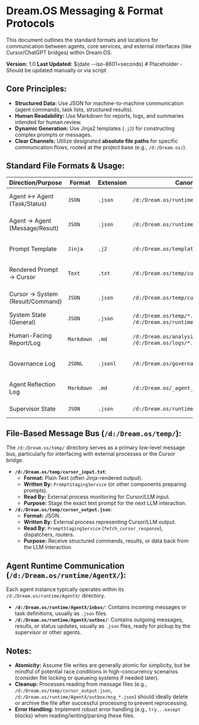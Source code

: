 # Dream.OS Messaging & Format Protocols

This document outlines the standard formats and locations for communication between agents, core services, and external interfaces (like Cursor/ChatGPT bridges) within Dream.OS.

**Version:** 1.0
**Last Updated:** $(date --iso-8601=seconds) # Placeholder - Should be updated manually or via script

## Core Principles:

- **Structured Data:** Use JSON for machine-to-machine communication (agent commands, task lists, structured results).
- **Human Readability:** Use Markdown for reports, logs, and summaries intended for human review.
- **Dynamic Generation:** Use Jinja2 templates (`.j2`) for constructing complex prompts or messages.
- **Clear Channels:** Utilize designated **absolute file paths** for specific communication flows, rooted at the project base (e.g., `/d:/Dream.os/`).

## Standard File Formats & Usage:

| Direction/Purpose                  | Format   | Extension | Canonical Path Pattern                               | Reason                                                  |
|-----------------------------------|----------|-----------|----------------------------------------------------|---------------------------------------------------------|
| Agent ↔ Agent (Task/Status)     | `JSON`   | `.json`   | `/d:/Dream.os/runtime/AgentX/inbox/task_*.json`    | Machine-readable task/command structure                 |
| Agent → Agent (Message/Result)    | `JSON`   | `.json`   | `/d:/Dream.os/runtime/AgentX/outbox/msg_*.json`    | Structured output/status updates                        |
| Prompt Template                   | `Jinja`  | `.j2`     | `/d:/Dream.os/templates/*.j2`                      | Allows structured + dynamic prompt templating           |
| Rendered Prompt → Cursor          | `Text`   | `.txt`    | `/d:/Dream.os/temp/cursor_input.txt`               | Final rendered text ready for processing by Cursor/LLM |
| Cursor → System (Result/Command) | `JSON`   | `.json`   | `/d:/Dream.os/temp/cursor_output.json`             | Enables structured feedback/commands from Cursor bridge |
| System State (General)            | `JSON`   | `.json`   | `/d:/Dream.os/temp/*.json` or `/d:/Dream.os/runtime/AgentX/*.json` | General state persistence                         |
| Human-Facing Report/Log           | `Markdown`| `.md`     | `/d:/Dream.os/analysis/*.md` or `/d:/Dream.os/logs/*.md` | Human-readable summaries, proposals, decisions          |
| Governance Log                    | `JSONL`  | `.jsonl`  | `/d:/Dream.os/governance_memory.jsonl`             | Append-only log of significant system events          |
| Agent Reflection Log              | `Markdown`| `.md`     | `/d:/Dream.os/_agent_coordination/*/reflection/*.md` | Human-readable agent self-reflection logs             |
| Supervisor State                  | `JSON`   | `.json`   | `/d:/Dream.os/runtime/supervisor_state.json`       | Persistent state for the Supervisor                   |

## File-Based Message Bus (`/d:/Dream.os/temp/`):

The `/d:/Dream.os/temp/` directory serves as a primary low-level message bus, particularly for interfacing with external processes or the Cursor bridge.

- **`/d:/Dream.os/temp/cursor_input.txt`**: 
    - **Format:** Plain Text (often Jinja-rendered output).
    - **Written By:** `PromptStagingService` (or other components preparing prompts).
    - **Read By:** External process monitoring for Cursor/LLM input.
    - **Purpose:** Stage the exact text prompt for the next LLM interaction.
- **`/d:/Dream.os/temp/cursor_output.json`**: 
    - **Format:** JSON.
    - **Written By:** External process representing Cursor/LLM output.
    - **Read By:** `PromptStagingService` (`fetch_cursor_response`), dispatchers, routers.
    - **Purpose:** Receive structured commands, results, or data back from the LLM interaction.

## Agent Runtime Communication (`/d:/Dream.os/runtime/AgentX/`):

Each agent instance typically operates within its `/d:/Dream.os/runtime/AgentX/` directory.

- **`/d:/Dream.os/runtime/AgentX/inbox/`**: Contains incoming messages or task definitions, usually as `.json` files.
- **`/d:/Dream.os/runtime/AgentX/outbox/`**: Contains outgoing messages, results, or status updates, usually as `.json` files, ready for pickup by the supervisor or other agents.

## Notes:

- **Atomicity:** Assume file writes are generally atomic for simplicity, but be mindful of potential race conditions in high-concurrency scenarios (consider file locking or queueing systems if needed later).
- **Cleanup:** Processes reading from message files (e.g., `/d:/Dream.os/temp/cursor_output.json`, `/d:/Dream.os/runtime/AgentX/outbox/msg_*.json`) should ideally delete or archive the file after successful processing to prevent reprocessing.
- **Error Handling:** Implement robust error handling (e.g., `try...except` blocks) when reading/writing/parsing these files. 